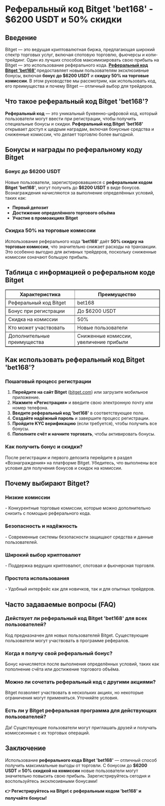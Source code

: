 <h1><strong>Реферальный код Bitget 'bet168' - $6200 USDT и 50% скидки</strong></h1>
<h2><strong>Введение</strong></h2>
<p>Bitget — это ведущая криптовалютная биржа, предлагающая широкий спектр торговых услуг, включая спотовую торговлю, фьючерсы и копи-трейдинг. Один из лучших способов максимизировать свою прибыль на Bitget — это использование реферального кода. <strong><a href="https://partner.bitget.com/bg/LP3S5U" target="_blank">Реферальный код Bitget 'bet168'</a>
</strong> предоставляет новым пользователям эксклюзивные бонусы, включая <strong>бонус до $6200 USDT</strong> и <strong>скидку 50% на торговые комиссии</strong>. В этом руководстве мы рассмотрим, как использовать код, его преимущества и почему Bitget — отличный выбор для трейдеров.</p>

<h2><strong>Что такое реферальный код Bitget 'bet168'?</strong></h2>
<p><strong>Реферальный код</strong> — это уникальный буквенно-цифровой код, который пользователи могут ввести при регистрации, чтобы получить специальные бонусы и скидки. <strong>Реферальный код Bitget 'bet168'</strong> открывает доступ к щедрым наградам, включая бонусные средства и сниженные комиссии, что делает торговлю более выгодной.</p>

<h2><strong>Бонусы и награды по реферальному коду Bitget</strong></h2>
<h3><strong>Бонус до $6200 USDT</strong></h3>
<p>Новые пользователи, зарегистрировавшиеся с <strong>реферальным кодом Bitget 'bet168'</strong>, могут получить до <strong>$6200 USDT</strong> в виде бонусов. Вознаграждения начисляются за выполнение определённых условий, таких как:</p>
<ul>
    <li><strong>Первый депозит</strong></li>
    <li><strong>Достижение определённого торгового объёма</strong></li>
    <li><strong>Участие в промоакциях Bitget</strong></li>
</ul>

<h3><strong>Скидка 50% на торговые комиссии</strong></h3>
<p>Использование реферального кода <strong>'bet168'</strong> даёт <strong>50% скидку на торговые комиссии</strong>, что значительно снижает расходы на транзакции. Это особенно выгодно для активных трейдеров, поскольку сниженные комиссии означают большую прибыль.</p>

<h2><strong>Таблица с информацией о реферальном коде Bitget</strong></h2>
<table border="1">
    <tr>
        <th>Характеристика</th>
        <th>Преимущество</th>
    </tr>
    <tr>
        <td>Реферальный код Bitget</td>
        <td>bet168</td>
    </tr>
    <tr>
        <td>Бонус при регистрации</td>
        <td>До $6200 USDT</td>
    </tr>
    <tr>
        <td>Скидка на комиссии</td>
        <td>50%</td>
    </tr>
    <tr>
        <td>Кто может участвовать</td>
        <td>Новые пользователи</td>
    </tr>
    <tr>
        <td>Дополнительные преимущества</td>
        <td>Сниженные комиссии, увеличение прибыли</td>
    </tr>
</table>

<h2><strong>Как использовать реферальный код Bitget 'bet168'?</strong></h2>
<h3><strong>Пошаговый процесс регистрации</strong></h3>
<ol>
    <li><strong>Перейдите на сайт Bitget</strong> (<a href="https://www.bitget.com">bitget.com</a>) или загрузите мобильное приложение.</li>
    <li><strong>Нажмите «Регистрация»</strong> и введите свою электронную почту или номер телефона.</li>
    <li><strong>Введите реферальный код 'bet168'</strong> в соответствующее поле.</li>
    <li><strong>Создайте надёжный пароль</strong> и завершите процесс регистрации.</li>
    <li><strong>Пройдите KYC верификацию</strong> (если требуется), чтобы получить все бонусы.</li>
    <li><strong>Пополните счёт и начните торговать</strong>, чтобы активировать бонусы.</li>
</ol>

<h3><strong>Как получить бонус и скидки?</strong></h3>
<p>После регистрации и первого депозита перейдите в раздел «Вознаграждения» на платформе Bitget. Убедитесь, что выполнены все условия для получения бонусов и скидок на комиссии.</p>

<h2><strong>Почему выбирают Bitget?</strong></h2>
<h3><strong>Низкие комиссии</strong></h3>
<p>- Конкурентные торговые комиссии, которые можно дополнительно снизить с помощью реферального кода.</p>
<h3><strong>Безопасность и надёжность</strong></h3>
<p>- Современные системы безопасности защищают средства и данные пользователей.</p>
<h3><strong>Широкий выбор криптовалют</strong></h3>
<p>- Поддержка ведущих криптовалют, спотовая и фьючерсная торговля.</p>
<h3><strong>Простота использования</strong></h3>
<p>- Удобный интерфейс как для новичков, так и для опытных трейдеров.</p>

<h2><strong>Часто задаваемые вопросы (FAQ)</strong></h2>
<h3><strong>Действует ли реферальный код Bitget 'bet168' для всех пользователей?</strong></h3>
<p>Код предназначен для новых пользователей Bitget. Существующие пользователи могут участвовать в программе рефералов.</p>

<h3><strong>Когда я получу свой реферальный бонус?</strong></h3>
<p>Бонус начисляется после выполнения определённых условий, таких как пополнение счёта или достижение торгового объёма.</p>

<h3><strong>Можно ли сочетать реферальный код с другими акциями?</strong></h3>
<p>Bitget позволяет участвовать в нескольких акциях, но некоторые ограничения могут применяться. Уточняйте условия.</p>

<h3><strong>Есть ли у Bitget реферальная программа для действующих пользователей?</strong></h3>
<p>Да! Существующие пользователи могут приглашать друзей и получать комиссионные с их торговых операций.</p>

<h2><strong>Заключение</strong></h2>
<p>Использование <strong>реферального кода Bitget 'bet168'</strong> — отличный способ получить максимальные выгоды от торговли. С бонусом до <strong>$6200 USDT</strong> и <strong>50% скидкой на комиссии</strong> новые пользователи могут значительно повысить свою прибыль. Зарегистрируйтесь сегодня и воспользуйтесь эксклюзивными бонусами!</p>

<p><strong>👉 Регистрируйтесь на Bitget с реферальным кодом 'bet168' и получайте бонусы!</strong></p>
